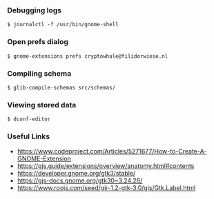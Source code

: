 ### Debugging logs

```
$ journalctl -f /usr/bin/gnome-shell
```

### Open prefs dialog
```
$ gnome-extensions prefs cryptowhale@filidorwiese.nl
```

### Compiling schema

```
$ glib-compile-schemas src/schemas/
```

### Viewing stored data

```
$ dconf-editor
```

### Useful Links

- https://www.codeproject.com/Articles/5271677/How-to-Create-A-GNOME-Extension
- https://gjs.guide/extensions/overview/anatomy.html#contents
- https://developer.gnome.org/gtk3/stable/
- https://gjs-docs.gnome.org/gtk30~3.24.26/
- https://www.roojs.com/seed/gir-1.2-gtk-3.0/gjs/Gtk.Label.html
